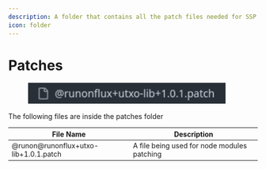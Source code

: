 ```yaml
---
description: A folder that contains all the patch files needed for SSP Wallet
icon: folder
---
```


# Patches

<div align="left"><figure><img src="../../.gitbook/assets/image (56).png" alt=""><figcaption></figcaption></figure></div>

The following files are inside the patches folder

<table><thead><tr><th width="231">File Name</th><th>Description</th></tr></thead><tbody><tr><td>@runon@runonflux+utxo-lib+1.0.1.patch</td><td>A file being used for node modules patching</td></tr></tbody></table>
